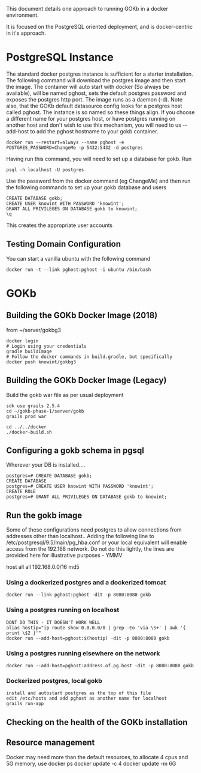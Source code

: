
This document details one approach to running GOKb in a docker environment.

It is focused on the PostgreSQL oriented deployment, and is docker-centric in it's approach.


# PostgreSQL Instance

The standard docker postgres instance is sufficient for a starter installation. The following command will download the postgres image and then start the image. The container will auto start with docker (So always be available), will be named pghost, sets the default postgres password and exposes the postgres http port. The image runs as a daemon (-d). Note also, that the GOKb default datasource config looks for a postgres host called pghost. The instance is so named so these things align. If you choose a different name for your postgres host, or have postgres running on another host and don't wish to use this mechanism, you will need to us --add-host to add the pghost hostname to your gokb container.

    docker run --restart=always --name pghost -e POSTGRES_PASSWORD=ChangeMe -p 5432:5432 -d postgres

Having run this command, you will need to set up a database for gokb. Run

    psql -h localhost -U postgres

Use the password from the docker command (eg ChangeMe) and then run the following commands to set up your gokb database and users

    CREATE DATABASE gokb;
    CREATE USER knowint WITH PASSWORD 'knowint';
    GRANT ALL PRIVILEGES ON DATABASE gokb to knowint;
    \q

This creates the appropriate user accounts

## Testing Domain Configuration

You can start a vanilla ubuntu with the following command

    docker run -t --link pghost:pghost -i ubuntu /bin/bash


# GOKb

## Building the GOKb Docker Image (2018)

from ~/server/gokbg3

    docker login
    # Login using your credentials
    gradle buildImage
    # Follow the docker commands in build.gradle, but specifically
    docker push knowint/gokbg3


## Building the GOKb Docker Image (Legacy)

Build the gokb war file as per usual deployment 
    
    sdk use grails 2.5.4
    cd ~/gokb-phase-1/server/gokb
    grails prod war

    cd ../../docker
    ./docker-build.sh

## Configuring a gokb schema in pgsql

Wherever your DB is installed....

    postgres=# CREATE DATABASE gokb;
    CREATE DATABASE
    postgres=# CREATE USER knowint WITH PASSWORD 'knowint';
    CREATE ROLE
    postgres=# GRANT ALL PRIVILEGES ON DATABASE gokb to knowint;



## Run the gokb image

Some of these configurations need postgres to allow connections from addresses other than localhost.. Adding the following line to
/etc/postgresql/9.5/main/pg_hba.conf or your local equivalent will enable access from the 192.168 network. Do not do this lightly, the lines
are provided here for illustrative purposes - YMMV

host    all             all             192.168.0.0/16          md5


### Using a dockerized postgres and a dockerized tomcat

    docker run --link pghost:pghost -dit -p 8080:8080 gokb

### Using a postgres running on localhost

    DONT DO THIS - IT DOESN'T WORK WELL
    alias hostip="ip route show 0.0.0.0/0 | grep -Eo 'via \S+' | awk '{ print \$2 }'"
    docker run --add-host=pghost:$(hostip) -dit -p 8080:8080 gokb


### Using a postgres running elsewhere on the network

    docker run --add-host=pghost:address.of.pg.host -dit -p 8080:8080 gokb

### Dockerized postgres, local gokb

    install and autostart postgres as the top of this file
    edit /etc/hosts and add pghost as another name for localhost
    grails run-app


## Checking on the health of the GOKb installation



## Resource management

Docker may need more than the default resources, to allocate 4 cpus and 5G memory, use 
  docker ps 
  docker update -c 4 <DockerContainerId>
  docker update -m 6G <DockerContainerId>

